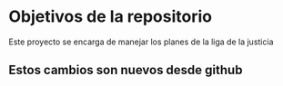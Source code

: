 # Objetivos de la repositorio

Este proyecto se encarga de manejar los planes de la liga de la justicia

##  Estos cambios son nuevos desde github
